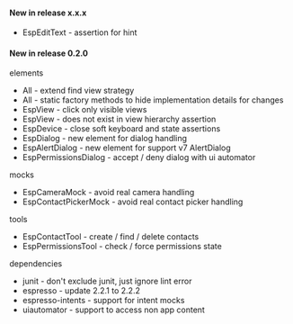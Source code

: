#### New in release x.x.x

* EspEditText - assertion for hint

#### New in release 0.2.0

elements

* All - extend find view strategy
* All - static factory methods to hide implementation details for changes
* EspView - click only visible views
* EspView - does not exist in view hierarchy assertion
* EspDevice - close soft keyboard and state assertions
* EspDialog - new element for dialog handling
* EspAlertDialog - new element for support v7 AlertDialog
* EspPermissionsDialog - accept / deny dialog with ui automator

mocks

* EspCameraMock - avoid real camera handling
* EspContactPickerMock - avoid real contact picker handling

tools

* EspContactTool - create / find / delete contacts
* EspPermissionsTool - check / force permissions state

dependencies

* junit - don't exclude junit, just ignore lint error
* espresso - update 2.2.1 to 2.2.2
* espresso-intents - support for intent mocks
* uiautomator - support to access non app content